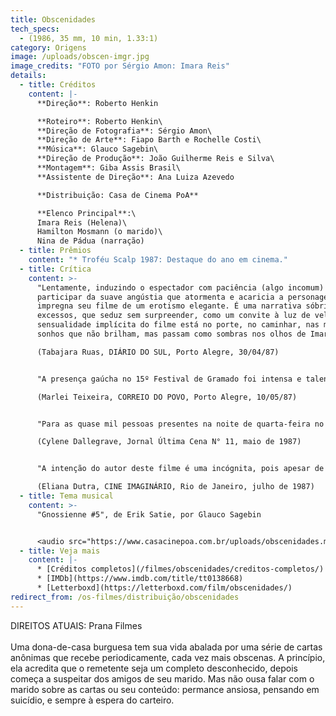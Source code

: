 ```yaml
---
title: Obscenidades
tech_specs:
  - (1986, 35 mm, 10 min, 1.33:1)
category: Origens
image: /uploads/obscen-imgr.jpg
image_credits: "FOTO por Sérgio Amon: Imara Reis"
details:
  - title: Créditos
    content: |-
      **Direção**: Roberto Henkin

      **Roteiro**: Roberto Henkin\
      **Direção de Fotografia**: Sérgio Amon\
      **Direção de Arte**: Fiapo Barth e Rochelle Costi\
      **Música**: Glauco Sagebin\
      **Direção de Produção**: João Guilherme Reis e Silva\
      **Montagem**: Giba Assis Brasil\
      **Assistente de Direção**: Ana Luiza Azevedo

      **Distribuição: Casa de Cinema PoA**

      **Elenco Principal**:\
      Imara Reis (Helena)\
      Hamilton Mosmann (o marido)\
      Nina de Pádua (narração)
  - title: Prêmios
    content: "* Troféu Scalp 1987: Destaque do ano em cinema."
  - title: Crítica
    content: >-
      "Lentamente, induzindo o espectador com paciência (algo incomum) a
      participar da suave angústia que atormenta e acaricia a personagem, Henkin
      impregna seu filme de um erotismo elegante. É uma narrativa sóbria, sem
      excessos, que seduz sem surpreender, como um convite à luz de velas. A
      sensualidade implícita do filme está no porte, no caminhar, nas mãos e nos
      sonhos que não brilham, mas passam como sombras nos olhos de Imara Reis."\

      (Tabajara Ruas, DIÁRIO DO SUL, Porto Alegre, 30/04/87)


      "A presença gaúcha no 15º Festival de Gramado foi intensa e talentosa. (...) OBSCENIDADES, de Roberto Henkin, despontou como o melhor e mais injustiçado do certame. Por aí correram disparatadas patrulhas ideológicas que taxaram o filme de burguês e alienado, ignorando a síntese, a invenção e a vitalidade que permearam a criação de Henkin, além do primoroso acabamento técnico dessa pequena grande obra de arte do cinema gaúcho."\

      (Marlei Teixeira, CORREIO DO POVO, Porto Alegre, 10/05/87)


      "Para as quase mil pessoas presentes na noite de quarta-feira no XV Festival de Gramado, um filme de curta-metragem deixou a certeza de que ganharia muitos prêmios. OBSCENIDADES, do gaúcho Roberto Henkin, com sua riqueza de imagens, boa narrativa e história surpreendente, inaugurou os aplausos unânimes que até então não se ouviam durante a mostra."\

      (Cylene Dallegrave, Jornal Última Cena N° 11, maio de 1987)


      "A intenção do autor deste filme é uma incógnita, pois apesar de realizado com capricho do ponto de vista técnico, (deixa) passar uma mensagem bastante estranha: de que uma mulher qualquer em situação de solidão e tédio aceita e quase pede a pornografia e a obscenidade como diversão. (...) Num país como o nosso, em que mocinhas são mortas em consequência de crimes sexuais quase que semanalmente, esse tipo de mensagem irrefletida é no mínimo irresponsável."\

      (Eliana Dutra, CINE IMAGINÁRIO, Rio de Janeiro, julho de 1987)
  - title: Tema musical
    content: >-
      "Gnossienne #5", de Erik Satie, por Glauco Sagebin


      <audio src="https://www.casacinepoa.com.br/uploads/obscenidades.mp3" controls />
  - title: Veja mais
    content: |-
      * [Créditos completos](/filmes/obscenidades/creditos-completos/)
      * [IMDb](https://www.imdb.com/title/tt0138668)
      * [Letterboxd](https://letterboxd.com/film/obscenidades/)
redirect_from: /os-filmes/distribuição/obscenidades
---
```

D﻿IREITOS ATUAIS: Prana Filmes\
\
Uma dona-de-casa burguesa tem sua vida abalada por uma série de cartas anônimas que recebe periodicamente, cada vez mais obscenas. A princípio, ela acredita que o remetente seja um completo desconhecido, depois começa a suspeitar dos amigos de seu marido. Mas não ousa falar com o marido sobre as cartas ou seu conteúdo: permance ansiosa, pensando em suicídio, e sempre à espera do carteiro.
